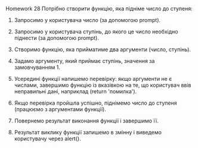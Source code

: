Homework 28
Потрібно створити функцію, яка підніме число до ступеня:

1. Запросимо у користувача число (за допомогою prompt).

2. Запросимо у користувача ступінь, до якого це число необхідно піднести (за допомогою prompt).

3. Створимо функцію, яка прийматиме два аргументи (число, ступінь).

4. Задамо аргументу, який приймає ступінь, значення за замовчуванням 1.

5. Усередині функції напишемо перевірку: якщо аргументи не є числами, завершимо функцію із вказівкою на те, що користувач ввів неправильні дані, наприклад (return 'помилка').

6. Якщо перевірка пройшла успішно, піднімемо число до ступеня (працюємо з аргументами функції).

7. Повернемо результат виконання функції і завершимо її.
8. Результат виклику функції запишемо в змінну і виведемо користувачу через alert().